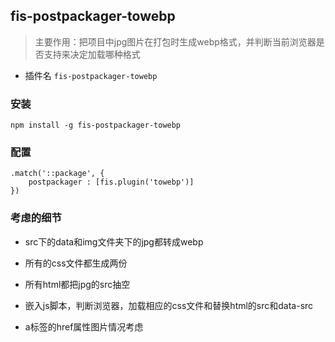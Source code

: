 ## fis-postpackager-towebp
> 主要作用：把项目中jpg图片在打包时生成webp格式，并判断当前浏览器是否支持来决定加载哪种格式

+ 插件名 `fis-postpackager-towebp`

### 安装

```
npm install -g fis-postpackager-towebp
```

### 配置

```
.match('::package', {
    postpackager : [fis.plugin('towebp')]
})
```

### 考虑的细节

+ src下的data和img文件夹下的jpg都转成webp

+ 所有的css文件都生成两份

+ 所有html都把jpg的src抽空

+ 嵌入js脚本，判断浏览器，加载相应的css文件和替换html的src和data-src

+ a标签的href属性图片情况考虑